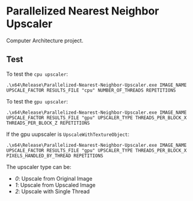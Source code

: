 # Parallelized Nearest Neighbor Upscaler

Computer Architecture project.

## Test

To test the `cpu upscaler`:
```[bash]
.\x64\Release\Parallelized-Nearest-Neighbor-Upscaler.exe IMAGE_NAME UPSCALE_FACTOR RESULTS_FILE "cpu" NUMBER_OF_THREADS REPETITIONS
```

To test the `gpu upscaler`:
```[bash]
.\x64\Release\Parallelized-Nearest-Neighbor-Upscaler.exe IMAGE_NAME UPSCALE_FACTOR RESULTS_FILE "gpu" UPSCALER_TYPE THREADS_PER_BLOCK_X THREADS_PER_BLOCK_Z REPETITIONS
```

If the gpu uupscaler is `UpscaleWithTextureObject`:
```[bash]
.\x64\Release\Parallelized-Nearest-Neighbor-Upscaler.exe IMAGE_NAME UPSCALE_FACTOR RESULTS_FILE "gpu" UPSCALER_TYPE THREADS_PER_BLOCK_X PIXELS_HANDLED_BY_THREAD REPETITIONS
```

The upscaler type can be:
* *0*: Upscale from Original Image
* *1*: Upscale from Upscaled Image
* *2*: Upscale with Single Thread